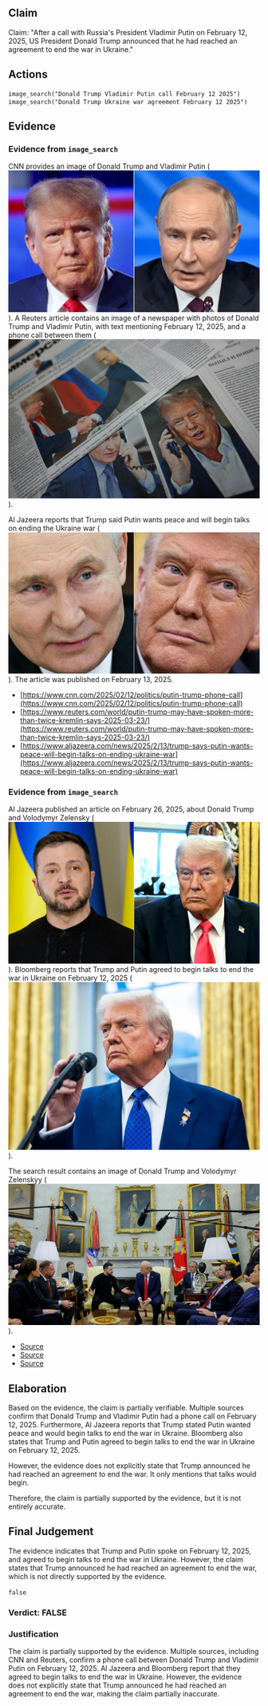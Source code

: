 ## Claim
Claim: "After a call with Russia's President Vladimir Putin on February 12, 2025, US President Donald Trump announced that he had reached an agreement to end the war in Ukraine."

## Actions
```
image_search("Donald Trump Vladimir Putin call February 12 2025")
image_search("Donald Trump Ukraine war agreement February 12 2025")
```

## Evidence
### Evidence from `image_search`
CNN provides an image of Donald Trump and Vladimir Putin (![image 6887](media/2025-08-29_23-09-1756508966-433010.jpg)). A Reuters article contains an image of a newspaper with photos of Donald Trump and Vladimir Putin, with text mentioning February 12, 2025, and a phone call between them (![image 6888](media/2025-08-29_23-09-1756508966-711236.jpg)).

Al Jazeera reports that Trump said Putin wants peace and will begin talks on ending the Ukraine war (![image 6889](media/2025-08-29_23-09-1756508967-192795.jpg)). The article was published on February 13, 2025.
*   [https://www.cnn.com/2025/02/12/politics/putin-trump-phone-call](https://www.cnn.com/2025/02/12/politics/putin-trump-phone-call)
*   [https://www.reuters.com/world/putin-trump-may-have-spoken-more-than-twice-kremlin-says-2025-03-23/](https://www.reuters.com/world/putin-trump-may-have-spoken-more-than-twice-kremlin-says-2025-03-23/)
*   [https://www.aljazeera.com/news/2025/2/13/trump-says-putin-wants-peace-will-begin-talks-on-ending-ukraine-war](https://www.aljazeera.com/news/2025/2/13/trump-says-putin-wants-peace-will-begin-talks-on-ending-ukraine-war)


### Evidence from `image_search`
Al Jazeera published an article on February 26, 2025, about Donald Trump and Volodymyr Zelensky (![image 6895](media/2025-08-29_23-09-1756508978-486726.jpg)). Bloomberg reports that Trump and Putin agreed to begin talks to end the war in Ukraine on February 12, 2025 (![image 6896](media/2025-08-29_23-09-1756508978-935399.jpg)).

The search result contains an image of Donald Trump and Volodymyr Zelenskyy (![image 6897](media/2025-08-29_23-09-1756508979-351025.jpg)).

*   [Source](https://www.aljazeera.com/economy/2025/2/26/trump-says-ukraines-zelensky-to-sign-very-big-deal-on-rare-earths)
*   [Source](https://www.bloomberg.com/news/newsletters/2025-02-12/trump-and-putin-agree-to-begin-talks-to-end-war-in-ukraine)
*   [Source](https://www.cfr.org/article/how-trump-could-make-good-deal-end-ukraine-war)

## Elaboration
Based on the evidence, the claim is partially verifiable. Multiple sources confirm that Donald Trump and Vladimir Putin had a phone call on February 12, 2025. Furthermore, Al Jazeera reports that Trump stated Putin wanted peace and would begin talks to end the war in Ukraine. Bloomberg also states that Trump and Putin agreed to begin talks to end the war in Ukraine on February 12, 2025.

However, the evidence does not explicitly state that Trump announced he had reached an agreement to end the war. It only mentions that talks would begin.

Therefore, the claim is partially supported by the evidence, but it is not entirely accurate.


## Final Judgement
The evidence indicates that Trump and Putin spoke on February 12, 2025, and agreed to begin talks to end the war in Ukraine. However, the claim states that Trump announced he had reached an agreement to end the war, which is not directly supported by the evidence.

`false`

### Verdict: FALSE

### Justification
The claim is partially supported by the evidence. Multiple sources, including CNN and Reuters, confirm a phone call between Donald Trump and Vladimir Putin on February 12, 2025. Al Jazeera and Bloomberg report that they agreed to begin talks to end the war in Ukraine. However, the evidence does not explicitly state that Trump announced he had reached an agreement to end the war, making the claim partially inaccurate.
